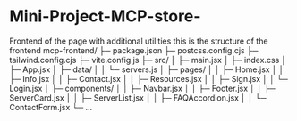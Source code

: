 # Mini-Project-MCP-store-
Frontend of the page with additional utilities
this is the structure of the frontend
mcp-frontend/
├─ package.json
├─ postcss.config.cjs
├─ tailwind.config.cjs
├─ vite.config.js
├─ src/
│  ├─ main.jsx
│  ├─ index.css
│  ├─ App.jsx
│  ├─ data/
│  │   └─ servers.js
│  ├─ pages/
│  │   ├─ Home.jsx
│  │   ├─ Info.jsx
│  │   ├─ Contact.jsx
│  │   ├─ Resources.jsx
│  │   ├─ Sign.jsx
│  │   └─ Login.jsx
│  ├─ components/
│  │   ├─ Navbar.jsx
│  │   ├─ Footer.jsx
│  │   ├─ ServerCard.jsx
│  │   ├─ ServerList.jsx
│  │   ├─ FAQAccordion.jsx
│  │   └─ ContactForm.jsx
└─ ...
